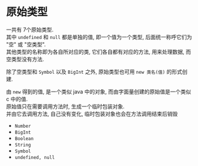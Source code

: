 # 原始类型

一共有 7个原始类型.  
其中 `undefined` 和 `null` 都是单独的值, 
即一个值为一个类型, 
后面统一称呼它们为 "空" 或 "空类型".  
其他类型的名称即为各自所对应的类, 
它们各自都有对应的方法, 
用来处理数据, 而空类型没有方法.

除了空类型和 `Symbol` 以及 `BigInt` 之外, 
原始类型也可用 `new 类名(值)` 的形式创建.  

由 `new` 得到的值, 是一个类似 java 中的对象, 
而由字面量创建的原始值是一个类似 c 中的值.  
原始值只在需要调用方法时, 生成一个临时包装对象.  
并由它去调用方法, 自己没有变化, 临时包装对象也会在方法调用结束后销毁 

- `Number`
- `BigInt`
- `Boolean`
- `String`
- `Symbol`
- `undefined, null`